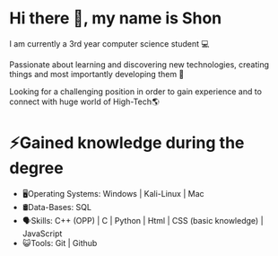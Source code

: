# Hi there 👋, my name is Shon

I am currently a 3rd year computer science student 💻

Passionate about learning and discovering new technologies, creating things and most importantly developing them 🔨

Looking for a challenging position in order to gain experience and to connect with huge world of High-Tech🌎

# ⚡Gained knowledge during the degree 

- 🖥Operating Systems: Windows | Kali-Linux | Mac
- 🛢️Data-Bases: SQL
- 🗣Skills: C++ (OPP)  |  C  | Python  | Html  | CSS (basic knowledge)  | JavaScript
- 😺Tools: Git | Github
